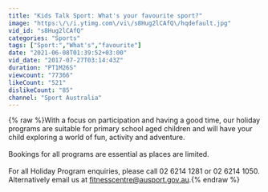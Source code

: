 ```yaml
---
title: "Kids Talk Sport: What's your favourite sport?"
image: "https:\/\/i.ytimg.com\/vi\/s8Hug2lCAfQ\/hqdefault.jpg"
vid_id: "s8Hug2lCAfQ"
categories: "Sports"
tags: ["Sport:","What's","favourite"]
date: "2021-06-08T01:39:52+03:00"
vid_date: "2017-07-27T03:14:43Z"
duration: "PT1M26S"
viewcount: "77366"
likeCount: "521"
dislikeCount: "85"
channel: "Sport Australia"
---
```

{% raw %}With a focus on participation and having a good time, our holiday programs are suitable for primary school aged children and will have your child exploring a world of fun, activity and adventure.<br /><br />Bookings for all programs are essential as places are limited.<br /><br />For all Holiday Program enquiries, please call 02 6214 1281 or 02 6214 1050. Alternatively email us at fitnesscentre@ausport.gov.au.{% endraw %}
